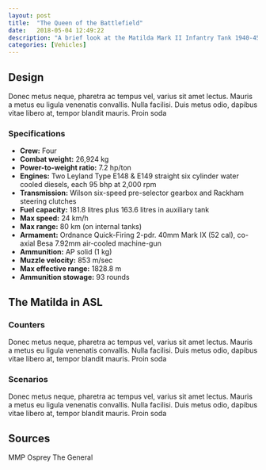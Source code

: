```yaml
---
layout: post
title:  "The Queen of the Battlefield"
date:   2018-05-04 12:49:22
description: "A brief look at the Matilda Mark II Infantry Tank 1940-45"
categories: [Vehicles]
---
```




Design
-------

Donec metus neque, pharetra ac tempus vel, varius sit amet lectus. Mauris a metus eu ligula venenatis convallis. Nulla facilisi. Duis metus odio, dapibus vitae libero at, tempor blandit mauris. Proin soda

### Specifications

+ **Crew:** Four
+ **Combat weight:** 26,924 kg      
+ **Power-to-weight ratio:** 7.2 hp/ton
+ **Engines:** Two Leyland Type E148 & E149 straight six cylinder water cooled diesels, each 95 bhp at 2,000 rpm
+ **Transmission:** Wilson six-speed pre-selector gearbox and Rackham steering clutches
+ **Fuel capacity:** 181.8 litres plus 163.6 litres in auxiliary tank
+ **Max speed:** 24 km/h
+ **Max range:** 80 km (on internal tanks)
+ **Armament:** Ordnance Quick-Firing 2-pdr. 40mm Mark IX (52 cal), co-axial Besa 7.92mm air-cooled machine-gun
+ **Ammunition:** AP solid (1 kg)
+ **Muzzle velocity:** 853 m/sec
+ **Max effective range:** 1828.8 m
+ **Ammunition stowage:** 93 rounds


The Matilda in ASL
-------

### Counters

Donec metus neque, pharetra ac tempus vel, varius sit amet lectus. Mauris a metus eu ligula venenatis convallis. Nulla facilisi. Duis metus odio, dapibus vitae libero at, tempor blandit mauris. Proin soda


### Scenarios

Donec metus neque, pharetra ac tempus vel, varius sit amet lectus. Mauris a metus eu ligula venenatis convallis. Nulla facilisi. Duis metus odio, dapibus vitae libero at, tempor blandit mauris. Proin soda

Sources
-------

MMP
Osprey
The General
